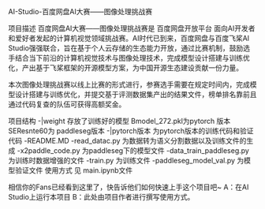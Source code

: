 AI-Studio-百度网盘AI大赛——图像处理挑战赛

项目描述
百度网盘AI大赛——图像处理挑战赛是 百度网盘开放平台 面向AI开发者和爱好者发起的计算机视觉领域挑战赛。AI时代已到来，百度网盘与百度飞桨AI Studio强强联合，旨在基于个人云存储的生态能力开放，通过比赛机制，鼓励选手结合当下前沿的计算机视觉技术与图像处理技术，完成模型设计搭建与训练优化，产出基于飞桨框架的开源模型方案，为中国开源生态建设贡献一份力量。

本次图像处理挑战赛以线上比赛的形式进行，参赛选手需要在规定时间内，完成模型设计搭建与训练优化，并提交基于评测数据集产出的结果文件，榜单排名靠前且通过代码复查的队伍可获得高额奖金。

项目结构
-|weight           存放了训练好的模型 Bmodel_272.pkl为pytorch 版本 SEResnte60为 paddleseg版本
-|pytorch版本       为pytorch版本的训练代码和验证代码
-README.MD
-read_datac.py     为数据转为语义分割数据以及训练文件的生成
-x2paddle_code.py  为paddleseg下的模型文件
-data_train_paddleseg.py 为训练时数据增强的文件
-train.py          为训练文件
-paddleseg_model_val.py  为模型验证文件
使用方式
见 main.ipynb文件


相信你的Fans已经看到这里了，快告诉他们如何快速上手这个项目吧~
A：在AI Studio上运行本项目
B：此处由项目作者进行撰写使用方式。